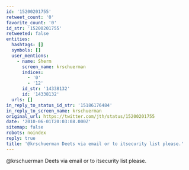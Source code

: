 ```yaml
---
id: '15200201755'
retweet_count: '0'
favorite_count: '0'
id_str: '15200201755'
retweeted: false
entities:
  hashtags: []
  symbols: []
  user_mentions:
    - name: Sherm
      screen_name: krschuerman
      indices:
        - '0'
        - '12'
      id_str: '14338132'
      id: '14338132'
  urls: []
in_reply_to_status_id_str: '15186176484'
in_reply_to_screen_name: krschuerman
original_url: https://twitter.com/jth/status/15200201755
date: '2010-06-01T20:03:08.000Z'
sitemap: false
robots: noindex
reply: true
title: '@krschuerman Deets via email or to itsecurity list please.'
---
```


@krschuerman Deets via email or to itsecurity list please.